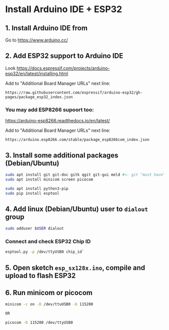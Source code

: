 Install Arduino IDE + ESP32
===========================

## 1. Install Arduino IDE from
Go to https://www.arduino.cc/

## 2. Add ESP32 support to Arduino IDE
Look https://docs.espressif.com/projects/arduino-esp32/en/latest/installing.html

Add to "Additional Board Manager URLs" next line:
```
https://raw.githubusercontent.com/espressif/arduino-esp32/gh-pages/package_esp32_index.json  
```

### You may add ESP8266 supoort too:
https://arduino-esp8266.readthedocs.io/en/latest/

Add to "Additional Board Manager URLs" next line:
```
https://arduino.esp8266.com/stable/package_esp8266com_index.json
```

## 3. Install some additional packages (Debian/Ubuntu) 
```bash
sudo apt install git git-doc gitk qgit git-gui meld #<- git "must have"
sudo apt install minicom screen picocom

sudo apt install python3-pip
sudo pip install esptool
```
## 4. Add linux (Debian/Ubuntu) user to `dialout` group
```bash
sudo adduser $USER dialout
```
### Connect and check ESP32 Chip ID
```bash
esptool.py -p /dev/ttyUSB0 chip_id`
```

## 5. Open sketch `esp_sx128x.ino`, compile and upload to flash ESP32

## 6. Run minicom or picocom
```bash
minicom -c on -D /dev/ttuUSB0 -b 115200

OR

picocom -b 115200 /dev/ttyUSB0

```

